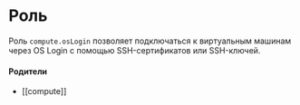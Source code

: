 # Роль

Роль `compute.osLogin` позволяет подключаться к виртуальным машинам через OS Login с помощью SSH-сертификатов или SSH-ключей.


#### Родители

- [[compute]]
